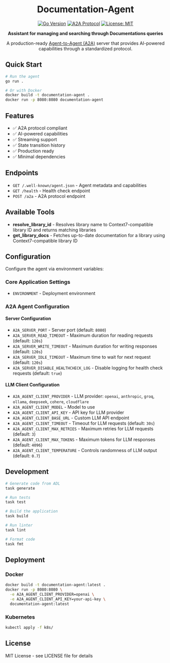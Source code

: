 <div align="center">

# Documentation-Agent
[![Go Version](https://img.shields.io/badge/Go-1.24+-00ADD8?style=flat&logo=go)](https://golang.org)
[![A2A Protocol](https://img.shields.io/badge/A2A-Protocol-blue?style=flat)](https://github.com/inference-gateway/adk)
[![License: MIT](https://img.shields.io/badge/License-MIT-yellow.svg)](https://opensource.org/licenses/MIT)

**Assistant for managing and searching through Documentations queries**

A production-ready [Agent-to-Agent (A2A)](https://github.com/inference-gateway/adk) server that provides AI-powered capabilities through a standardized protocol.

</div>

## Quick Start

```bash
# Run the agent
go run .

# Or with Docker
docker build -t documentation-agent .
docker run -p 8080:8080 documentation-agent
```

## Features

- ✅ A2A protocol compliant
- ✅ AI-powered capabilities
- ✅ Streaming support
- ✅ State transition history
- ✅ Production ready
- ✅ Minimal dependencies

## Endpoints

- `GET /.well-known/agent.json` - Agent metadata and capabilities
- `GET /health` - Health check endpoint
- `POST /a2a` - A2A protocol endpoint

## Available Tools
- **resolve_library_id** - Resolves library name to Context7-compatible library ID and returns matching libraries
- **get_library_docs** - Fetches up-to-date documentation for a library using Context7-compatible library ID

## Configuration

Configure the agent via environment variables:

### Core Application Settings

- `ENVIRONMENT` - Deployment environment

### A2A Agent Configuration

#### Server Configuration

- `A2A_SERVER_PORT` - Server port (default: `8080`)
- `A2A_SERVER_READ_TIMEOUT` - Maximum duration for reading requests (default: `120s`)
- `A2A_SERVER_WRITE_TIMEOUT` - Maximum duration for writing responses (default: `120s`)
- `A2A_SERVER_IDLE_TIMEOUT` - Maximum time to wait for next request (default: `120s`)
- `A2A_SERVER_DISABLE_HEALTHCHECK_LOG` - Disable logging for health check requests (default: `true`)

#### LLM Client Configuration

- `A2A_AGENT_CLIENT_PROVIDER` - LLM provider: `openai`, `anthropic`, `groq`, `ollama`, `deepseek`, `cohere`, `cloudflare`
- `A2A_AGENT_CLIENT_MODEL` - Model to use
- `A2A_AGENT_CLIENT_API_KEY` - API key for LLM provider
- `A2A_AGENT_CLIENT_BASE_URL` - Custom LLM API endpoint
- `A2A_AGENT_CLIENT_TIMEOUT` - Timeout for LLM requests (default: `30s`)
- `A2A_AGENT_CLIENT_MAX_RETRIES` - Maximum retries for LLM requests (default: `3`)
- `A2A_AGENT_CLIENT_MAX_TOKENS` - Maximum tokens for LLM responses (default: `4096`)
- `A2A_AGENT_CLIENT_TEMPERATURE` - Controls randomness of LLM output (default: `0.7`)

## Development

```bash
# Generate code from ADL
task generate

# Run tests
task test

# Build the application
task build

# Run linter
task lint

# Format code
task fmt
```

## Deployment

### Docker

```bash
docker build -t documentation-agent:latest .
docker run -p 8080:8080 \
  -e A2A_AGENT_CLIENT_PROVIDER=openai \
  -e A2A_AGENT_CLIENT_API_KEY=your-api-key \
  documentation-agent:latest
```

### Kubernetes

```bash
kubectl apply -f k8s/
```

## License

MIT License - see LICENSE file for details
